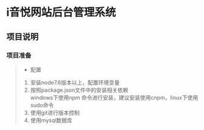 # i音悦网站后台管理系统
## 项目说明

### 项目准备

>* 配置
>1. 安装node7.6版本以上，配置环境变量
>2. 按照package.json文件中的安装相关依赖<br/>
>  windows下使用npm 命令进行安装，建议安装使用cnpm，linux下使用sudo命令
>3. 使用git进行版本控制
>4. 使用mysql数据库





